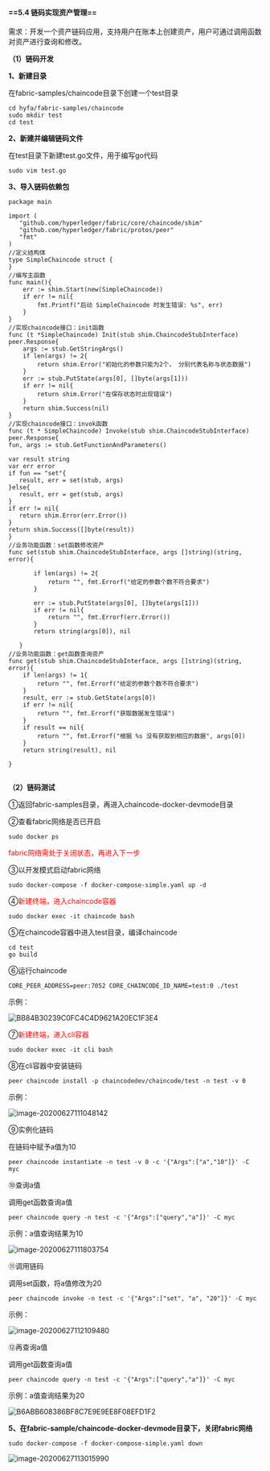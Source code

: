 #### ==5.4 链码实现资产管理==

需求：开发一个资产链码应用，支持用户在账本上创建资产，用户可通过调用函数对资产进行查询和修改。

**（1）链码开发**

**1、新建目录**

在fabric-samples/chaincode目录下创建一个test目录

```
cd hyfa/fabric-samples/chaincode
sudo mkdir test
cd test
```

**2、新建并编辑链码文件**

在test目录下新建test.go文件，用于编写go代码

```
sudo vim test.go
```

**3、导入链码依赖包**

```
package main

import (
   "github.com/hyperledger/fabric/core/chaincode/shim"
   "github.com/hyperledger/fabric/protos/peer"
   "fmt"
)
//定义结构体
type SimpleChaincode struct {
}
//编写主函数
func main(){
    err := shim.Start(new(SimpleChaincode))
    if err != nil{
        fmt.Printf("启动 SimpleChaincode 时发生错误: %s", err)
    }
}
//实现chaincode接口：init函数
func (t *SimpleChaincode) Init(stub shim.ChaincodeStubInterface) peer.Response{
    args := stub.GetStringArgs()
    if len(args) != 2{
        return shim.Error("初始化的参数只能为2个， 分别代表名称与状态数据")
    }
    err := stub.PutState(args[0], []byte(args[1]))
    if err != nil{
        return shim.Error("在保存状态时出现错误")
    }
    return shim.Success(nil)
}
//实现chaincode接口：invok函数
func (t * SimpleChaincode) Invoke(stub shim.ChaincodeStubInterface) peer.Response{
fun, args := stub.GetFunctionAndParameters()

var result string
var err error
if fun == "set"{
   result, err = set(stub, args)
}else{
   result, err = get(stub, args)
}
if err != nil{
   return shim.Error(err.Error())
}
return shim.Success([]byte(result))
}
//业务功能函数：set函数修改资产
func set(stub shim.ChaincodeStubInterface, args []string)(string, error){

       if len(args) != 2{
           return "", fmt.Errorf("给定的参数个数不符合要求")
       }

       err := stub.PutState(args[0], []byte(args[1]))
       if err != nil{
           return "", fmt.Errorf(err.Error())
       }
       return string(args[0]), nil

   }
//业务功能函数：get函数查询资产
func get(stub shim.ChaincodeStubInterface, args []string)(string, error){
    if len(args) != 1{
        return "", fmt.Errorf("给定的参数个数不符合要求")
    }
    result, err := stub.GetState(args[0])
    if err != nil{
        return "", fmt.Errorf("获取数据发生错误")
    }
    if result == nil{
        return "", fmt.Errorf("根据 %s 没有获取到相应的数据", args[0])
    }
    return string(result), nil

}


```





**（2）链码测试**

①返回fabric-samples目录，再进入chaincode-docker-devmode目录

②查看fabric网络是否已开启

```
sudo docker ps
```

<font color=red>fabric网络需处于关闭状态，再进入下一步</font>

③以开发模式启动fabric网络

```
sudo docker-compose -f docker-compose-simple.yaml up -d
```

④<font color=red>新建终端，进入chaincode容器</font>

```
sudo docker exec -it chaincode bash
```

⑤在chaincode容器中进入test目录，编译chaincode

```
cd test
go build
```

⑥运行chaincode

```
CORE_PEER_ADDRESS=peer:7052 CORE_CHAINCODE_ID_NAME=test:0 ./test
```

示例：

![BB84B30239C0FC4C4D9621A20EC1F3E4](https://tva1.sinaimg.cn/large/007S8ZIlly1ggqqv9jcf3j30x1027jsf.jpg)

⑦<font color=red>新建终端，进入cli容器</font>

```
sudo docker exec -it cli bash
```

⑧在cli容器中安装链码

```
peer chaincode install -p chaincodedev/chaincode/test -n test -v 0
```

示例：

![image-20200627111048142](https://tva1.sinaimg.cn/large/007S8ZIlly1ggqqv865f6j316f095451.jpg)

⑨实例化链码

在链码中赋予a值为10

```
peer chaincode instantiate -n test -v 0 -c '{"Args":["a","10"]}' -C myc
```

⑩查询a值

调用get函数查询a值

```
peer chaincode query -n test -c '{"Args":["query","a"]}' -C myc
```

示例：a值查询结果为10

![image-20200627111803754](https://tva1.sinaimg.cn/large/007S8ZIlly1ggqqv8og9kj310w02q3zz.jpg)

⑪调用链码

调用set函数，将a值修改为20

```
peer chaincode invoke -n test -c '{"Args":["set", "a", "20"]}' -C myc
```

示例：

![image-20200627112109480](https://tva1.sinaimg.cn/large/007S8ZIlly1ggqqva5dc5j310j02tq5a.jpg)

⑫再查询a值

调用get函数查询a值

```
peer chaincode query -n test -c '{"Args":["query","a"]}' -C myc
```

示例：a值查询结果为20

![B6ABB608386BF8C7E9E9EE8F08EFD1F2](https://tva1.sinaimg.cn/large/007S8ZIlly1ggqqv7osb1j310q023gmk.jpg)



**5、在fabric-sample/chaincode-docker-devmode目录下，关闭fabric网络**

```
sudo docker-compose -f docker-compose-simple.yaml down
```

![image-20200627113015990](https://tva1.sinaimg.cn/large/007S8ZIlly1ggqqv940y8j30yv06ngnn.jpg)

